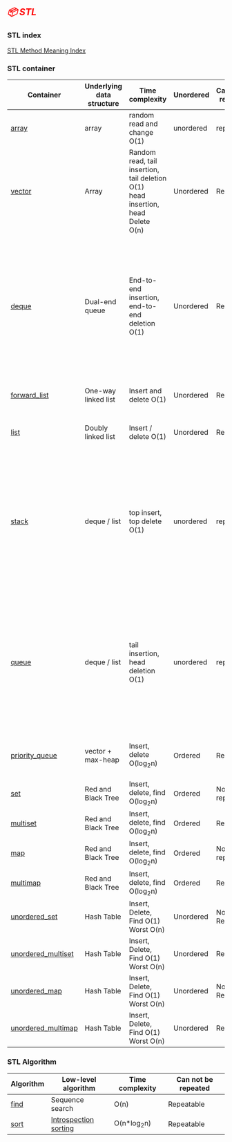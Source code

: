 ## <span style="color:red">*📦 STL*</span>

### STL index

[STL Method Meaning Index](https://github.com/huihut/interview/tree/master/STL)

### STL container

| Container                                                                            | Underlying data structure | Time complexity                                                                        | Unordered | Can not be repeated | Other                                                                                                                                                   |
|--------------------------------------------------------------------------------------|---------------------------|----------------------------------------------------------------------------------------|-----------|---------------------|---------------------------------------------------------------------------------------------------------------------------------------------------------|
| [array](https://ru.cppreference.com/w/cpp/container/array)                           | array                     | random read and change O(1)                                                            | unordered | repeatable          | support random access                                                                                                                                   |
| [vector](https://ru.cppreference.com/w/cpp/container/vector)                         | Array                     | Random read, tail insertion, tail deletion O(1) <br/> head insertion, head Delete O(n) | Unordered | Repeatable          | Support random access                                                                                                                                   |
| [deque](https://ru.cppreference.com/w/cpp/container/deque)                           | Dual-end queue            | End-to-end insertion, end-to-end deletion O(1)                                         | Unordered | Repeatable          | One central control + Multiple buffers, support rapid addition and deletion at the beginning and end, support random access                             |
| [forward_list](https://ru.cppreference.com/w/cpp/container/froward_list)             | One-way linked list       | Insert and delete O(1)                                                                 | Unordered | Repeatable          | Random access is not supported                                                                                                                          |
| [list](https://ru.cppreference.com/w/cpp/container/list)                             | Doubly linked list        | Insert / delete O(1)                                                                   | Unordered | Repeatable          | Does not support random access                                                                                                                          |
| [stack](https://ru.cppreference.com/w/cpp/container/stack)                           | deque / list              | top insert, top delete O(1)                                                            | unordered | repeatable          | deque or list closed head The end is open. The reason why the vector is not used should be that the capacity is limited, and the expansion takes time.  |
| [queue](https://ru.cppreference.com/w/cpp/container/queue)                           | deque / list              | tail insertion, head deletion O(1)                                                     | unordered | repeatable          | deque or list closure The head end is open. The reason why the vector is not used should be that the capacity is limited, and the expansion takes time. |
| [priority_queue](https://ru.cppreference.com/w/cpp/container/priority_queue)         | vector + max-heap         | Insert, delete O(log<sub>2</sub>n)                                                     | Ordered   | Repeatable          | vector container + heap processing rules                                                                                                                |
| [set](https://ru.cppreference.com/w/cpp/container/set)                               | Red and Black Tree        | Insert, delete, find O(log<sub>2</sub>n)                                               | Ordered   | Not repeatable      |                                                                                                                                                         |
| [multiset](https://ru.cppreference.com/w/cpp/container/multiset)                     | Red and Black Tree        | Insert, delete, find O(log<sub>2</sub>n)                                               | Ordered   | Repeatable          |                                                                                                                                                         |
| [map](https://ru.cppreference.com/w/cpp/container/map)                               | Red and Black Tree        | Insert, delete, find O(log<sub>2</sub>n)                                               | Ordered   | Not repeatable      |                                                                                                                                                         |
| [multimap](https://ru.cppreference.com/w/cpp/container/multimap)                     | Red and Black Tree        | Insert, delete, find O(log<sub>2</sub>n)                                               | Ordered   | Repeatable          |                                                                                                                                                         |
| [unordered_set](https://ru.cppreference.com/w/cpp/container/unordered_set)           | Hash Table                | Insert, Delete, Find O(1) Worst O(n)                                                   | Unordered | Not Repeatable      |                                                                                                                                                         |
| [unordered_multiset](https://ru.cppreference.com/w/cpp/container/unordered_multiset) | Hash Table                | Insert, Delete, Find O(1) Worst O(n)                                                   | Unordered | Repeatable          |                                                                                                                                                         |
| [unordered_map](https://ru.cppreference.com/w/cpp/container/unordered_map)           | Hash Table                | Insert, Delete, Find O(1) Worst O(n)                                                   | Unordered | Not Repeatable      |                                                                                                                                                         |
| [unordered_multimap](https://ru.cppreference.com/w/cpp/container/unordered_multimap) | Hash Table                | Insert, Delete, Find O(1) Worst O(n)                                                   | Unordered | Repeatable          |                                                                                                                                                         |

### STL Algorithm

| Algorithm                                                                                        | Low-level algorithm                                              | Time complexity       | Can not be repeated |
|--------------------------------------------------------------------------------------------------|------------------------------------------------------------------|-----------------------|---------------------|
| [find](http://www.cplusplus.com/reference/algorithm/find/)                                       | Sequence search                                                  | O(n)                  | Repeatable          |
| [sort](https://github.com/gcc-mirror/gcc/blob/master/libstdc++-v3/include/bits/stl_algo.h#L4808) | [Introspection sorting](https://en.wikipedia.org/wiki/Introsort) | O(n*log<sub>2</sub>n) | Repeatable          |

<a id="data-structure"></a>
